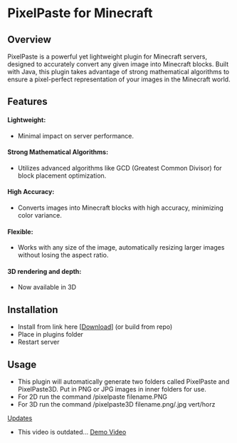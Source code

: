 # PixelPaste for Minecraft
## Overview
PixelPaste is a powerful yet lightweight plugin for Minecraft servers, designed to accurately convert any given image into Minecraft blocks. Built with Java, this plugin takes advantage of strong mathematical algorithms to ensure a pixel-perfect representation of your images in the Minecraft world.

## Features
#### Lightweight: 
- Minimal impact on server performance.
#### Strong Mathematical Algorithms: 
- Utilizes advanced algorithms like GCD (Greatest Common Divisor) for block placement optimization.
#### High Accuracy:
-  Converts images into Minecraft blocks with high accuracy, minimizing color variance.
#### Flexible: 
- Works with any size of the image, automatically resizing larger images without losing the aspect ratio.
#### 3D rendering and depth:
- Now available in 3D

## Installation
- Install from link here [[Download](https://www.spigotmc.org/resources/pixelpaste.112531/)] (or build from repo)
- Place in plugins folder
- Restart server

## Usage
- This plugin will automatically generate two folders called PixelPaste and PixelPaste3D. Put in PNG or JPG images in inner folders for use.
- For 2D run the command /pixelpaste filename.PNG
- For 3D run the command /pixelpaste3D filename.png/.jpg vert/horz

[Updates](https://www.spigotmc.org/resources/pixelpaste.112531/updates)

- This video is outdated...
[Demo Video](https://youtu.be/cJWXCN86Dbk)
